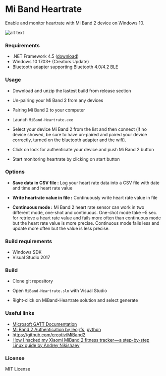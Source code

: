 # Mi Band Heartrate

Enable and monitor heartrate with Mi Band 2 device on Windows 10.

![alt text](http://devhatch.fr/uploads/images/mibandheatrate-screen.png "Mi Band Heartrate screen")


### Requirements

* .NET Framework 4.5 ([download](https://www.microsoft.com/fr-fr/download/details.aspx?id=30653))
* Windows 10 1703+ (Creators Update)
* Bluetooth adapter supporting Bluetooth 4.0/4.2 BLE


### Usage

* Download and unzip the lastest build from release section

* Un-pairing your Mi Band 2 from any devices

* Pairing Mi Band 2 to your computer

* Launch `MiBand-Heartrate.exe`

* Select your device Mi Band 2 from the list and then connect (if no device showed, be sure to have un-paired and paired your device correctly, turned on the bluetooth adapter and the wifi).

* Click on lock for authenticate your device and push Mi Band 2 button

* Start monitoring heartrate by clicking on start button


### Options

* **Save data in CSV file :** Log your heart rate data into a CSV file with date and time and heart rate value

* **Write heartrate value in file :** Continuously write heart rate value in file

* **Continuous mode :** Mi Band 2 heart rate sensor can work in two different mode, one-shot and continuous. One-shot mode take ~5 sec. for retrieve a heart rate value and fails more often than continuous mode but the heart rate value is more precise. Continuous mode fails less and update more often but the value is less precise.


### Build requirements

* Windows SDK
* Visual Studio 2017


### Build

* Clone git repository

* Open `MiBand-Heartrate.sln` with Visual Studio

* Right-click on MiBand-Heartrate solution and select generate


### Useful links

* [Microsoft GATT Documentation](https://docs.microsoft.com/fr-fr/windows/uwp/devices-sensors/bluetooth-low-energy-overview)
* [Mi Band 2 Authentication by leojrfs](https://leojrfs.github.io/writing/miband2-part1-auth/#reference), [python](https://github.com/leojrfs/miband2)
* https://github.com/creotiv/MiBand2
* [How I hacked my Xiaomi MiBand 2 fitness tracker — a step-by-step Linux guide by Andrey Nikishaev](https://medium.com/machine-learning-world/how-i-hacked-xiaomi-miband-2-to-control-it-from-linux-a5bd2f36d3ad)


### License

MIT License